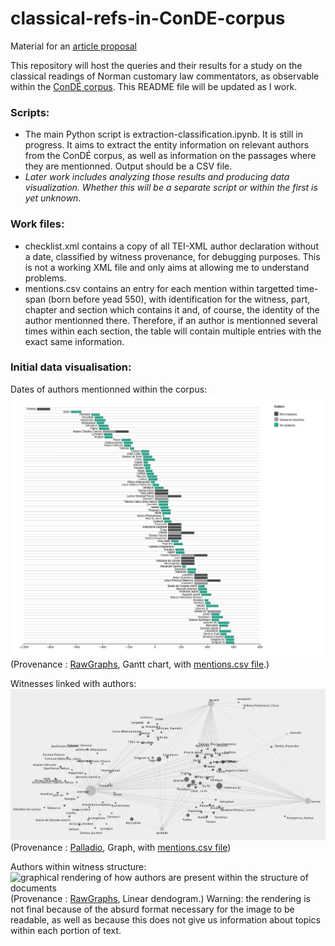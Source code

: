 # classical-refs-in-ConDE-corpus
Material for an [article proposal](https://rmblf.be/2022/02/04/appel-a-contribution-lire-les-classiques-en-normandie/)

This repository will host the queries and their results for a study on the classical readings of Norman customary law commentators, as observable within the [ConDÉ corpus](https://github.com/RIN-ConDE/editions).
This README file will be updated as I work.

### Scripts:

* The main Python script is extraction-classification.ipynb. It is still in progress. It aims to extract the entity information on relevant authors from the ConDÉ corpus, as well as information on the passages where they are mentionned. Output should be a CSV file.
* *Later work includes analyzing those results and producing data visualization. Whether this will be a separate script or within the first is yet unknown.*

### Work files:

* checklist.xml contains a copy of all TEI-XML author declaration without a date, classified by witness provenance, for debugging purposes. This is not a working XML file and only aims at allowing me to understand problems.
* mentions.csv contains an entry for each mention within targetted time-span (born before yead 550), with identification for the witness, part, chapter and section which contains it and, of course, the identity of the author mentionned there. Therefore, if an author is mentionned several times within each section, the table will contain multiple entries with the exact same information.

### Initial data visualisation:

Dates of authors mentionned within the corpus:
![graphical rendering of authors timeline](dataviz/dates-of-authors-mentionned_prov-rawgraphs_gantt-chart.png)
(Provenance : [RawGraphs](https://rawgraphs.io/), Gantt chart, with [mentions.csv file](mentions.csv).)

Witnesses linked with authors:
![graphical rendering of author-witness network](dataviz/authors-and-witness-links-1_prov-palladio_graph.png)
(Provenance : [Palladio](https://hdlab.stanford.edu/palladio), Graph, with [mentions.csv file](mentions.csv))

Authors within witness structure:
![graphical rendering of how authors are present within the structure of documents](dataviz/aauthors-by-witness-structure_nb-order_prov-rawgraphs_linear-dendogram.png)
(Provenance : [RawGraphs](https://rawgraphs.io/), Linear dendogram.)
Warning: the rendering is not final because of the absurd format necessary for the image to be readable, as well as because this does not give us information about topics within each portion of text.

